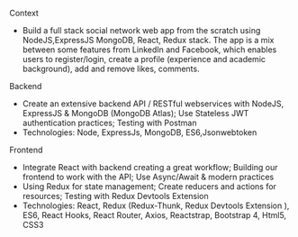 Context
- Build a full stack social network web app from the scratch using NodeJS,ExpressJS MongoDB, React, Redux stack. The app is a mix between some features from LinkedIn and Facebook, which enables users to register/login, create a profile (experience and academic background), add and remove likes, comments.

Backend
- Create an extensive backend API / RESTful webservices with NodeJS, ExpressJS & MongoDB (MongoDB Atlas); Use Stateless JWT authentication practices; Testing with Postman
- Technologies: Node, ExpressJs, MongoDB, ES6,Jsonwebtoken

Frontend
- Integrate React with backend creating a great workflow; Building our frontend to work with the API; Use Async/Await & modern practices
- Using Redux for state management; Create reducers and actions for resources; Testing with Redux Devtools Extension
- Technologies: React, Redux (Redux-Thunk, Redux Devtools Extension ), ES6, React Hooks, React Router, Axios, Reactstrap, Bootstrap 4, Html5, CSS3
